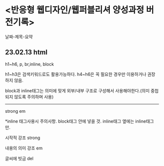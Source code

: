 <h1><반응형 웹디자인/웹퍼블리셔 양성과정 버전기록></h1>
  <p>날짜-제목-요약</p>
  <h2>23.02.13 html</h2>
  <P>h1~h6, p, br,inline, block</p>
  <p>h1~h3은 검색키워드로도 활용가능하다. h4~h6은 꼭 필요한 경우만 이용하거나 권장하지 않음.</p>
  <p>block과 inline태그는 의미에 맞게 외부/내부 구조로 구성해서 사용해야한다.(의미 중첩되지 않도록 주의하며 사용)</P>
<hr>

strong em

*inline 태그사용시 주의사항. block태그 안에 넣을 것. inline태그 옆에는 inline태그만.

시작적 강조 strong

내용의 의미 강조 em

글씨에 빗금 del

